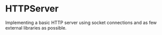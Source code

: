 # HTTPServer
Implementing a basic HTTP server using socket connections and as few external libraries as possible.
